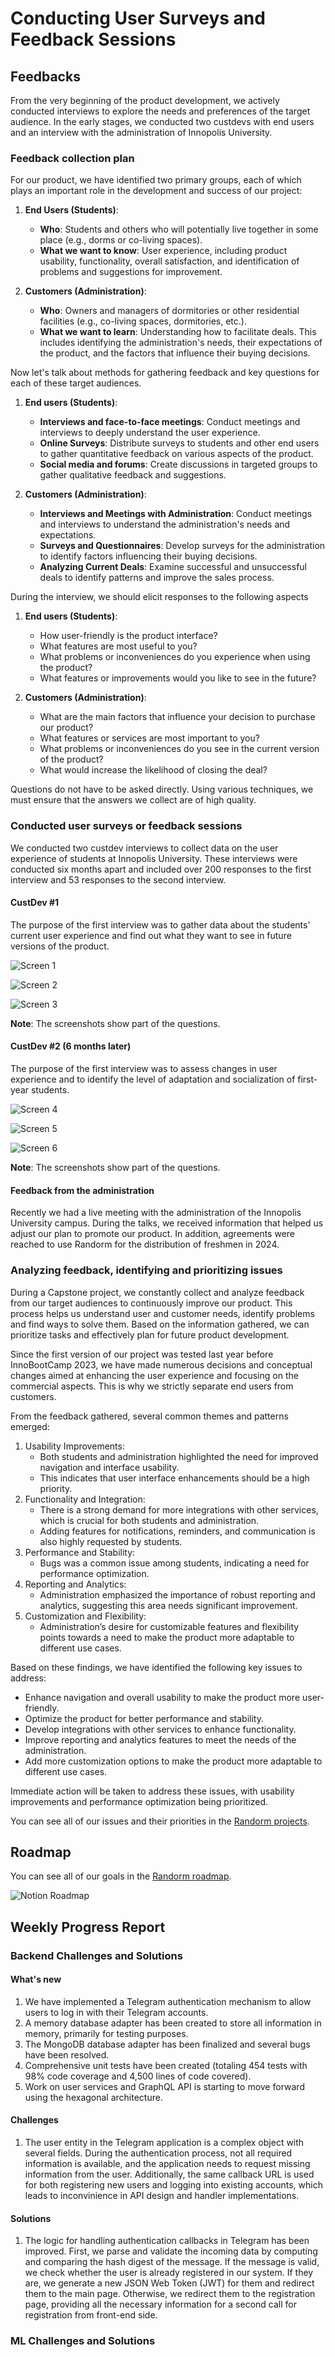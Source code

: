 # Conducting User Surveys and Feedback Sessions

## Feedbacks

From the very beginning of the product development, we actively conducted
interviews to explore the needs and preferences of the target audience. In the
early stages, we conducted two custdevs with end users and an interview with the
administration of Innopolis University.

### Feedback collection plan

For our product, we have identified two primary groups, each of which plays an
important role in the development and success of our project:

1. **End Users (Students)**:
   - **Who**: Students and others who will potentially live together in some
     place (e.g., dorms or co-living spaces).
   - **What we want to know**: User experience, including product usability,
     functionality, overall satisfaction, and identification of problems and
     suggestions for improvement.

2. **Customers (Administration)**:
   - **Who**: Owners and managers of dormitories or other residential facilities
     (e.g., co-living spaces, dormitories, etc.).
   - **What we want to learn**: Understanding how to facilitate deals. This
     includes identifying the administration's needs, their expectations of the
     product, and the factors that influence their buying decisions.

Now let's talk about methods for gathering feedback and key questions for each
of these target audiences.

1. **End users (Students)**:
   - **Interviews and face-to-face meetings**: Conduct meetings and interviews
     to deeply understand the user experience.
   - **Online Surveys**: Distribute surveys to students and other end users to
     gather quantitative feedback on various aspects of the product.
   - **Social media and forums**: Create discussions in targeted groups to
     gather qualitative feedback and suggestions.

2. **Customers (Administration)**:
   - **Interviews and Meetings with Administration**: Conduct meetings and
     interviews to understand the administration's needs and expectations.
   - **Surveys and Questionnaires**: Develop surveys for the administration to
     identify factors influencing their buying decisions.
   - **Analyzing Current Deals**: Examine successful and unsuccessful deals to
     identify patterns and improve the sales process.

During the interview, we should elicit responses to the following aspects

1. **End users (Students)**:
   - How user-friendly is the product interface?
   - What features are most useful to you?
   - What problems or inconveniences do you experience when using the product?
   - What features or improvements would you like to see in the future?

2. **Customers (Administration)**:
   - What are the main factors that influence your decision to purchase our
     product?
   - What features or services are most important to you?
   - What problems or inconveniences do you see in the current version of the
     product?
   - What would increase the likelihood of closing the deal?

Questions do not have to be asked directly. Using various techniques, we must
ensure that the answers we collect are of high quality.

### Conducted user surveys or feedback sessions

We conducted two custdev interviews to collect data on the user experience of
students at Innopolis University. These interviews were conducted six months
apart and included over 200 responses to the first interview and 53 responses to
the second interview.

#### CustDev \#1

The purpose of the first interview was to gather data about the students'
current user experience and find out what they want to see in future versions of
the product.

![Screen 1](/2024/roomreco/screen1.jpg)

![Screen 2](/2024/roomreco/screen2.jpg)

![Screen 3](/2024/roomreco/screen3.jpg)

**Note**: The screenshots show part of the questions.

#### CustDev \#2 (6 months later)

The purpose of the first interview was to assess changes in user experience and
to identify the level of adaptation and socialization of first-year students.

![Screen 4](/2024/roomreco/screen4.jpg)

![Screen 5](/2024/roomreco/screen5.jpg)

![Screen 6](/2024/roomreco/screen6.jpg)

**Note**: The screenshots show part of the questions.

#### Feedback from the administration

Recently we had a live meeting with the administration of the Innopolis
University campus. During the talks, we received information that helped us
adjust our plan to promote our product. In addition, agreements were reached to
use Randorm for the distribution of freshmen in 2024.

### Analyzing feedback, identifying and prioritizing issues

During a Capstone project, we constantly collect and analyze feedback from our
target audiences to continuously improve our product. This process helps us
understand user and customer needs, identify problems and find ways to solve
them. Based on the information gathered, we can prioritize tasks and effectively
plan for future product development.

Since the first version of our project was tested last year before InnoBootCamp
2023, we have made numerous decisions and conceptual changes aimed at enhancing
the user experience and focusing on the commercial aspects. This is why we
strictly separate end users from customers.

From the feedback gathered, several common themes and patterns emerged:

1. Usability Improvements:
   - Both students and administration highlighted the need for improved
     navigation and interface usability.
   - This indicates that user interface enhancements should be a high priority.
2. Functionality and Integration:
   - There is a strong demand for more integrations with other services, which
     is crucial for both students and administration.
   - Adding features for notifications, reminders, and communication is also
     highly requested by students.
3. Performance and Stability:
   - Bugs was a common issue among students, indicating a need for performance
     optimization.
4. Reporting and Analytics:
   - Administration emphasized the importance of robust reporting and analytics,
     suggesting this area needs significant improvement.
5. Customization and Flexibility:
   - Administration’s desire for customizable features and flexibility points
     towards a need to make the product more adaptable to different use cases.

Based on these findings, we have identified the following key issues to address:

- Enhance navigation and overall usability to make the product more
  user-friendly.
- Optimize the product for better performance and stability.
- Develop integrations with other services to enhance functionality.
- Improve reporting and analytics features to meet the needs of the
  administration.
- Add more customization options to make the product more adaptable to different
  use cases.

Immediate action will be taken to address these issues, with usability
improvements and performance optimization being prioritized.

You can see all of our issues and their priorities in the
[Randorm projects](https://github.com/orgs/randorm/projects).

## Roadmap

You can see all of our goals in the
[Randorm roadmap](https://www.notion.so/randorm/4f38e24232c143549c0ccd5831f1e653?v=eaa81c6fc01c4f65a5a4a1ac3f3240b9).

![Notion Roadmap](/2024/roomreco/notion-roadmap.jpg)

## Weekly Progress Report

### Backend Challenges and Solutions

#### What's new

1. We have implemented a Telegram authentication mechanism to allow users to log in with their Telegram accounts.
2. A memory database adapter has been created to store all information in memory, primarily for testing purposes.
3. The MongoDB database adapter has been finalized and several bugs have been resolved.
4. Comprehensive unit tests have been created (totaling 454 tests with 98% code coverage and 4,500 lines of code covered).
5. Work on user services and GraphQL API is starting to move forward using the hexagonal architecture.

#### Challenges

1. The user entity in the Telegram application is a complex object with several fields. During the authentication process, not all required information is available, and the application needs to request missing information from the user. Additionally, the same callback URL is used for both registering new users and logging into existing accounts, which leads to inconvinience in API design and handler implementations.

#### Solutions

1. The logic for handling authentication callbacks in Telegram has been improved. First, we parse and validate the incoming data by computing and comparing the hash digest of the message. If the message is valid, we check whether the user is already registered in our system. If they are, we generate a new JSON Web Token (JWT) for them and redirect them to the main page. Otherwise, we redirect them to the registration page, providing all the necessary information for a second call for registration from front-end side.


### ML Challenges and Solutions